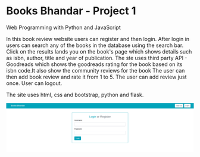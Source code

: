 # Books Bhandar - Project 1 

Web Programming with Python and JavaScript

In this book review website users can register and then login. After login in users can search any of the books in the database using the search bar.
Click on the results lands you on the book's page which shows details such as isbn, author, title and year of publication. The ste uses third party API - Goodreads which shows the goodreads rating for the book based on its isbn code.It also show the community reviews for the book
The user can then add book review and rate it from 1 to 5. The user can add review just once.
User can logout.

The site uses html, css and bootstrap, python and flask.



![Screenshot](https://github.com/Mrid02/BooksBhandar/blob/master/Screenshot%20from%202020-02-18%2015-58-03.png)
